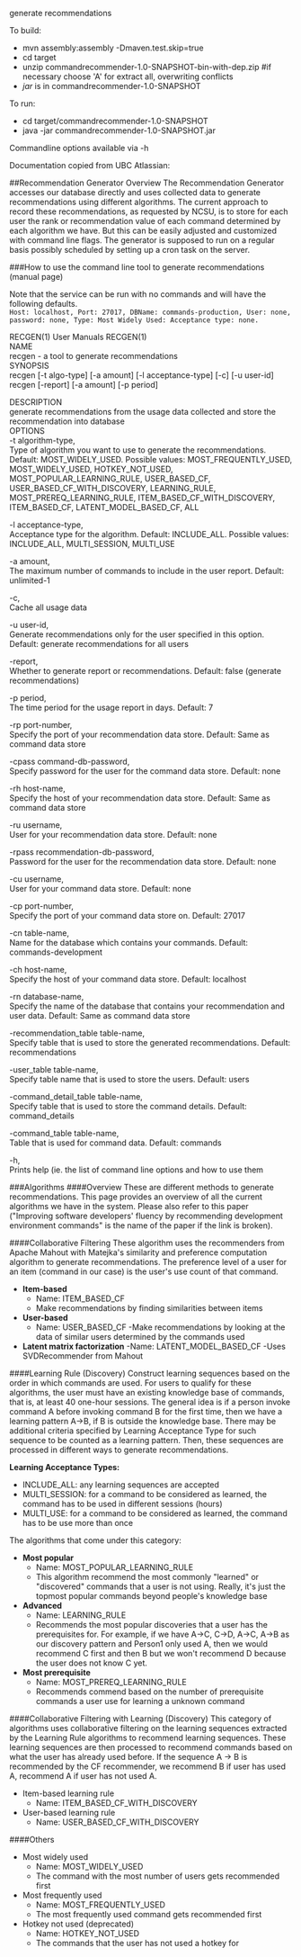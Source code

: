 generate recommendations

To build:

- mvn assembly:assembly -Dmaven.test.skip=true
- cd target
- unzip commandrecommender-1.0-SNAPSHOT-bin-with-dep.zip #if necessary choose 'A' for extract all, overwriting conflicts
- *jar* is in commandrecommender-1.0-SNAPSHOT

To run: 
- cd target/commandrecommender-1.0-SNAPSHOT
- java -jar commandrecommender-1.0-SNAPSHOT.jar

Commandline options available via -h


Documentation copied from UBC Atlassian:

##Recommendation Generator Overview
The Recommendation Generator accesses our database directly and uses collected data to generate recommendations using different algorithms. The current approach to record these recommendations, as requested by NCSU, is to store for each user the rank or recommendation value of each command determined by each algorithm we have. But this can be easily adjusted and customized with command line flags. The generator is supposed to run on a regular basis possibly scheduled by setting up a cron task on the server.

###How to use the command line tool to generate recommendations (manual page)

Note that the service can be run with no commands and will have the following defaults.   
`Host: localhost, Port: 27017, DBName: commands-production, User: none, password: none, Type: Most Widely Used: Acceptance type: none. `

RECGEN(1)                                                                         User Manuals                                                                        RECGEN(1)                         
NAME  
recgen - a tool to generate recommendations  
SYNOPSIS  
recgen [-t algo-type] [-a amount] [-l acceptance-type] [-c] [-u user-id]  
recgen [-report] [-a amount] [-p period]  


DESCRIPTION  
generate recommendations from the usage data collected and store the recommendation into database  
OPTIONS  
-t algorithm-type,  
Type of algorithm you want to use to generate the recommendations. Default: MOST_WIDELY_USED. Possible values: MOST_FREQUENTLY_USED, MOST_WIDELY_USED, HOTKEY_NOT_USED, MOST_POPULAR_LEARNING_RULE, USER_BASED_CF, USER_BASED_CF_WITH_DISCOVERY, LEARNING_RULE, MOST_PREREQ_LEARNING_RULE, ITEM_BASED_CF_WITH_DISCOVERY, ITEM_BASED_CF, LATENT_MODEL_BASED_CF, ALL  

-l acceptance-type,  
Acceptance type for the algorithm. Default: INCLUDE_ALL. Possible values: INCLUDE_ALL, MULTI_SESSION, MULTI_USE  

-a amount,  
The maximum number of commands to include in the user report. Default: unlimited-1  

-c,  
Cache all usage data  

-u user-id,  
Generate recommendations only for the user specified in this option. Default: generate recommendations for all users  

-report,  
Whether to generate report or recommendations. Default: false (generate recommendations)  

-p period,  
The time period for the usage report in days. Default: 7  

-rp port-number,   
Specify the port of your recommendation data store. Default: Same as command data store  

-cpass command-db-password,  
Specify password for the user for the command data store. Default: none  

-rh host-name,  
Specify the host of your recommendation data store. Default: Same as command data store  

-ru username,  
User for your recommendation data store. Default: none  

-rpass recommendation-db-password,  
Password for the user for the recommendation data store. Default: none  

-cu username,  
User for your command data store. Default: none  

-cp port-number,  
Specify the port of your command data store on. Default: 27017  

-cn table-name,  
Name for the database which contains your commands. Default: commands-development  

-ch host-name,  
Specify the host of your command data store. Default: localhost  

-rn database-name,  
Specify the name of the database that contains your recommendation and user data. Default: Same as command data store  

-recommendation_table table-name,  
Specify table that is used to store the generated recommendations. Default: recommendations  

-user_table table-name,  
Specify table name that is used to store the users. Default: users  

-command_detail_table table-name,  
Specify table that is used to store the command details. Default: command_details  

-command_table table-name,  
Table that is used for command data. Default: commands  

-h,  
Prints help (ie. the list of command line options and how to use them  



###Algorithms
####Overview
These are different methods to generate recommendations. This page provides an overview of all the current algorithms we have in the system. Please also refer to this paper ("Improving software developers' fluency by recommending development environment commands" is the name of the paper if the link is broken).

####Collaborative Filtering
These algorithm uses the recommenders from Apache Mahout with Matejka's similarity and preference computation algorithm to generate recommendations. The preference level of a user for an item (command in our case) is the user's use count of that command. 
 - **Item-based**
   - Name: ITEM_BASED_CF
   - Make recommendations by finding similarities between items
 - **User-based**
   - Name: USER_BASED_CF
   -Make recommendations by looking at the data of similar users determined by the commands used
 - **Latent matrix factorization**
   -Name: LATENT_MODEL_BASED_CF
   -Uses SVDRecommender from Mahout


####Learning Rule (Discovery)
Construct learning sequences based on the order in which commands are used. For users to qualify for these algorithms, the user must have an existing knowledge base of commands, that is, at least 40 one-hour sessions. The general idea is if a person invoke command A before invoking command B for the first time, then we have a learning pattern A->B, if B is outside the knowledge base. There may be additional criteria specified by Learning Acceptance Type for such sequence to be counted as a learning pattern. Then, these sequences are processed in different ways to generate recommendations.

**Learning Acceptance Types:**
 - INCLUDE_ALL: any learning sequences are accepted
 - MULTI_SESSION: for a command to be considered as learned, the command has to be used in different sessions (hours)
 - MULTI_USE:  for a command to be considered as learned, the command has to be use more than once

 
The algorithms that come under this category:
 - **Most popular**
   - Name: MOST_POPULAR_LEARNING_RULE
   - This algorithm recommend the most commonly "learned" or "discovered" commands that a user is not using. Really, it's just the topmost popular commands beyond people's knowledge base
 - **Advanced**
   - Name: LEARNING_RULE
   - Recommends the most popular discoveries that a user has the prerequisites for. For example, if we have A->C, C->D, A->C, A->B as our discovery pattern and Person1 only used A, then we would recommend C first and then B but we won't recommend D because the user does not know C yet.
 - **Most prerequisite**
   - Name: MOST_PREREQ_LEARNING_RULE
   - Recommends commend based on the number of prerequisite commands a user use for learning a unknown command


####Collaborative Filtering with Learning (Discovery)
This category of algorithms uses collaborative filtering on the learning sequences extracted by the Learning Rule algorithms to recommend learning sequences. These learning sequences are then processed to recommend commands based on what the user has already used before. If the sequence A -> B is recommended by the CF recommender, we recommend B if user has used A, recommend A if user has not used A.

 - Item-based learning rule
   - Name: ITEM_BASED_CF_WITH_DISCOVERY
 - User-based learning rule
   - Name: USER_BASED_CF_WITH_DISCOVERY

####Others
 - Most widely used
   - Name: MOST_WIDELY_USED
   - The command with the most number of users gets recommended first
 - Most frequently used
   - Name: MOST_FREQUENTLY_USED
   - The most frequently used command gets recommended first
 - Hotkey not used (deprecated)
   - Name: HOTKEY_NOT_USED
   - The commands that the user has not used a hotkey for
